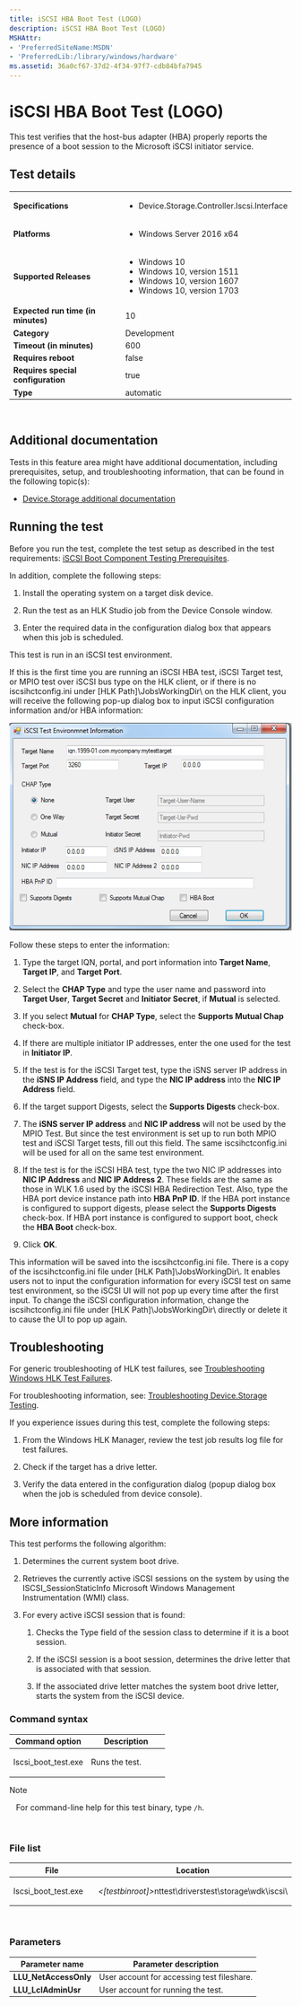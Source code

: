 ```yaml
---
title: iSCSI HBA Boot Test (LOGO)
description: iSCSI HBA Boot Test (LOGO)
MSHAttr:
- 'PreferredSiteName:MSDN'
- 'PreferredLib:/library/windows/hardware'
ms.assetid: 36a0cf67-37d2-4f34-97f7-cdb84bfa7945
---
```


# <span id="p_hlk_test.ca7ad4d0-6950-4e2d-bdfe-b80c7873ba90"></span>iSCSI HBA Boot Test (LOGO)


This test verifies that the host-bus adapter (HBA) properly reports the presence of a boot session to the Microsoft iSCSI initiator service.

## <span id="Test_details"></span><span id="test_details"></span><span id="TEST_DETAILS"></span>Test details


<table>
<colgroup>
<col width="50%" />
<col width="50%" />
</colgroup>
<tbody>
<tr class="odd">
<td><strong>Specifications</strong></td>
<td><ul>
<li>Device.Storage.Controller.Iscsi.Interface</li>
</ul></td>
</tr>
<tr class="even">
<td><strong>Platforms</strong></td>
<td><ul>
<li>Windows Server 2016 x64</li>
</ul></td>
</tr>
<tr class="odd">
<td><strong>Supported Releases</strong></td>
<td><ul>
<li>Windows 10</li>
<li>Windows 10, version 1511</li>
<li>Windows 10, version 1607</li>
<li>Windows 10, version 1703</li>
</ul></td>
</tr>
<tr class="even">
<td><strong>Expected run time (in minutes)</strong></td>
<td>10</td>
</tr>
<tr class="odd">
<td><strong>Category</strong></td>
<td>Development</td>
</tr>
<tr class="even">
<td><strong>Timeout (in minutes)</strong></td>
<td>600</td>
</tr>
<tr class="odd">
<td><strong>Requires reboot</strong></td>
<td>false</td>
</tr>
<tr class="even">
<td><strong>Requires special configuration</strong></td>
<td>true</td>
</tr>
<tr class="odd">
<td><strong>Type</strong></td>
<td>automatic</td>
</tr>
</tbody>
</table>

 

## <span id="Additional_documentation"></span><span id="additional_documentation"></span><span id="ADDITIONAL_DOCUMENTATION"></span>Additional documentation


Tests in this feature area might have additional documentation, including prerequisites, setup, and troubleshooting information, that can be found in the following topic(s):

-   [Device.Storage additional documentation](device-storage-additional-documentation.md)

## <span id="Running_the_test"></span><span id="running_the_test"></span><span id="RUNNING_THE_TEST"></span>Running the test


Before you run the test, complete the test setup as described in the test requirements: [iSCSI Boot Component Testing Prerequisites](iscsi-boot-component-testing-prerequisites.md).

In addition, complete the following steps:

1.  Install the operating system on a target disk device.

2.  Run the test as an HLK Studio job from the Device Console window.

3.  Enter the required data in the configuration dialog box that appears when this job is scheduled.

This test is run in an iSCSI test environment.

If this is the first time you are running an iSCSI HBA test, iSCSI Target test, or MPIO test over iSCSI bus type on the HLK client, or if there is no iscsihctconfig.ini under \[HLK Path\]\\JobsWorkingDir\\ on the HLK client, you will receive the following pop-up dialog box to input iSCSI configuration information and/or HBA information:

![iscsi hba boot test (logo) ui](images/hck-win8-iscsi-hba-boot-test.png)

Follow these steps to enter the information:

1.  Type the target IQN, portal, and port information into **Target Name**, **Target IP**, and **Target Port**.

2.  Select the **CHAP Type** and type the user name and password into **Target User**, **Target Secret** and **Initiator Secret**, if **Mutual** is selected.

3.  If you select **Mutual** for **CHAP Type**, select the **Supports Mutual Chap** check-box.

4.  If there are multiple initiator IP addresses, enter the one used for the test in **Initiator IP**.

5.  If the test is for the iSCSI Target test, type the iSNS server IP address in the **iSNS IP Address** field, and type the **NIC IP address** into the **NIC IP Address** field.

6.  If the target support Digests, select the **Supports Digests** check-box.

7.  The **iSNS server IP address** and **NIC IP address** will not be used by the MPIO Test. But since the test environment is set up to run both MPIO test and iSCSI Target tests, fill out this field. The same iscsihctconfig.ini will be used for all on the same test environment.

8.  If the test is for the iSCSI HBA test, type the two NIC IP addresses into **NIC IP Address** and **NIC IP Address 2**. These fields are the same as those in WLK 1.6 used by the iSCSI HBA Redirection Test. Also, type the HBA port device instance path into **HBA PnP ID**. If the HBA port instance is configured to support digests, please select the **Supports Digests** check-box. If HBA port instance is configured to support boot, check the **HBA Boot** check-box.

9.  Click **OK**.

This information will be saved into the iscsihctconfig.ini file. There is a copy of the iscsihctconfig.ini file under \[HLK Path\]\\JobsWorkingDir\\. It enables users not to input the configuration information for every iSCSI test on same test environment, so the iSCSI UI will not pop up every time after the first input. To change the iSCSI configuration information, change the iscsihctconfig.ini file under \[HLK Path\]\\JobsWorkingDir\\ directly or delete it to cause the UI to pop up again.

## <span id="Troubleshooting"></span><span id="troubleshooting"></span><span id="TROUBLESHOOTING"></span>Troubleshooting


For generic troubleshooting of HLK test failures, see [Troubleshooting Windows HLK Test Failures](..\user\troubleshooting-windows-hlk-test-failures.md).

For troubleshooting information, see: [Troubleshooting Device.Storage Testing](troubleshooting-devicestorage-testing.md).

If you experience issues during this test, complete the following steps:

1.  From the Windows HLK Manager, review the test job results log file for test failures.

2.  Check if the target has a drive letter.

3.  Verify the data entered in the configuration dialog (popup dialog box when the job is scheduled from device console).

## <span id="More_information"></span><span id="more_information"></span><span id="MORE_INFORMATION"></span>More information


This test performs the following algorithm:

1.  Determines the current system boot drive.

2.  Retrieves the currently active iSCSI sessions on the system by using the ISCSI\_SessionStaticInfo Microsoft Windows Management Instrumentation (WMI) class.

3.  For every active iSCSI session that is found:

    1.  Checks the Type field of the session class to determine if it is a boot session.

    2.  If the iSCSI session is a boot session, determines the drive letter that is associated with that session.

    3.  If the associated drive letter matches the system boot drive letter, starts the system from the iSCSI device.

### <span id="Command_syntax"></span><span id="command_syntax"></span><span id="COMMAND_SYNTAX"></span>Command syntax

<table>
<colgroup>
<col width="50%" />
<col width="50%" />
</colgroup>
<thead>
<tr class="header">
<th>Command option</th>
<th>Description</th>
</tr>
</thead>
<tbody>
<tr class="odd">
<td><p>Iscsi_boot_test.exe</p></td>
<td><p>Runs the test.</p></td>
</tr>
</tbody>
</table>

>[!NOTE]
>  
For command-line help for this test binary, type `/h`.

 

### <span id="File_list"></span><span id="file_list"></span><span id="FILE_LIST"></span>File list

<table>
<colgroup>
<col width="50%" />
<col width="50%" />
</colgroup>
<thead>
<tr class="header">
<th>File</th>
<th>Location</th>
</tr>
</thead>
<tbody>
<tr class="odd">
<td><p>Iscsi_boot_test.exe</p></td>
<td><p><em>&lt;[testbinroot]&gt;</em>nttest\driverstest\storage\wdk\iscsi\</p></td>
</tr>
</tbody>
</table>

 

### <span id="Parameters"></span><span id="parameters"></span><span id="PARAMETERS"></span>Parameters

| Parameter name         | Parameter description                      |
|------------------------|--------------------------------------------|
| **LLU\_NetAccessOnly** | User account for accessing test fileshare. |
| **LLU\_LclAdminUsr**   | User account for running the test.         |

 

 

 






